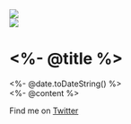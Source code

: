 <div class="content" id="home">
  <div id="sidebar-button">
    <img src="/images/sidebar-button.png">
  </div>
  <div id="post-info">
    <div id="cover-photo-container">
      <img id="cover-photo" src="/images/<%- @cover %>">
    </div>
    <div id="info-container">
      <h1 id="title"><%- @title %></h1>
      <span id="date"><%- @date.toDateString() %></span>
    </div>
  </div>

  <div class="post">
    <%- @content %>
  </div>
  <div class="colophon">
    <p>
      <span id="social">Find me on <a href="https://twitter.com/Rick_Marron">Twitter</a></span>
    </p>
  </div>
</div>
